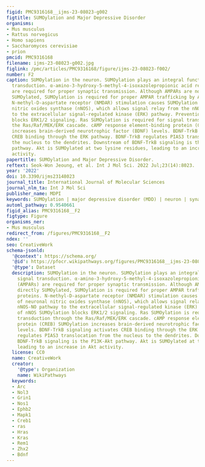 ```yaml
---
figid: PMC9316168__ijms-23-08023-g002
figtitle: SUMOylation and Major Depressive Disorder
organisms:
- Mus musculus
- Rattus norvegicus
- Homo sapiens
- Saccharomyces cerevisiae
- prion
pmcid: PMC9316168
filename: ijms-23-08023-g002.jpg
figlink: /pmc/articles/PMC9316168/figure/ijms-23-08023-f002/
number: F2
caption: SUMOylation in the neuron. SUMOylation plays an integral function in signal
  transduction. α-amino-3-hydroxy-5-methyl-4-isoxazolepropionic acid receptors (AMPARs)
  are required for proper synaptic transmission. Although AMPARs are not directly
  SUMOylated, SUMOylation is required for proper AMPAR trafficking by Arc proteins.
  N-methyl-D-aspartate receptor (NMDAR) stimulation causes SUMOylation of neuronal
  nitric oxides synthase (nNOS), which allows signal relay from the nNOS-NO pathway
  to the extracellular signal-regulated kinase (ERK) pathway. Prevention of nNOS SUMOylation
  blocks ERK1/2 signaling. Ras SUMOylation is required for signal transduction through
  the Ras/Raf/MEK/ERK cascade. cAMP response element-binding protein (CREB) SUMOylation
  increases brain-derived neurotrophic factor (BDNF) levels. BDNF-TrkB signaling activates
  CREB binding through the ERK pathway. BDNF-TrkB regulates PIAS3 translocation from
  the nucleus to the dendrites. Downstream of BDNF-TrkB signaling is the P13K-Akt
  pathway. Akt is SUMOylated at two lysine residues, leading to an increase in Akt
  activity.
papertitle: SUMOylation and Major Depressive Disorder.
reftext: Seok-Won Jeoung, et al. Int J Mol Sci. 2022 Jul;23(14):8023.
year: '2022'
doi: 10.3390/ijms23148023
journal_title: International Journal of Molecular Sciences
journal_nlm_ta: Int J Mol Sci
publisher_name: MDPI
keywords: SUMOylation | major depressive disorder (MDD) | neuron | synapse | mitochondria
automl_pathway: 0.9540661
figid_alias: PMC9316168__F2
figtype: Figure
organisms_ner:
- Mus musculus
redirect_from: /figures/PMC9316168__F2
ndex: ''
seo: CreativeWork
schema-jsonld:
  '@context': https://schema.org/
  '@id': https://pfocr.wikipathways.org/figures/PMC9316168__ijms-23-08023-g002.html
  '@type': Dataset
  description: SUMOylation in the neuron. SUMOylation plays an integral function in
    signal transduction. α-amino-3-hydroxy-5-methyl-4-isoxazolepropionic acid receptors
    (AMPARs) are required for proper synaptic transmission. Although AMPARs are not
    directly SUMOylated, SUMOylation is required for proper AMPAR trafficking by Arc
    proteins. N-methyl-D-aspartate receptor (NMDAR) stimulation causes SUMOylation
    of neuronal nitric oxides synthase (nNOS), which allows signal relay from the
    nNOS-NO pathway to the extracellular signal-regulated kinase (ERK) pathway. Prevention
    of nNOS SUMOylation blocks ERK1/2 signaling. Ras SUMOylation is required for signal
    transduction through the Ras/Raf/MEK/ERK cascade. cAMP response element-binding
    protein (CREB) SUMOylation increases brain-derived neurotrophic factor (BDNF)
    levels. BDNF-TrkB signaling activates CREB binding through the ERK pathway. BDNF-TrkB
    regulates PIAS3 translocation from the nucleus to the dendrites. Downstream of
    BDNF-TrkB signaling is the P13K-Akt pathway. Akt is SUMOylated at two lysine residues,
    leading to an increase in Akt activity.
  license: CC0
  name: CreativeWork
  creator:
    '@type': Organization
    name: WikiPathways
  keywords:
  - Arc
  - Nol3
  - Grin1
  - Nos1
  - Ephb2
  - Mapk1
  - Creb1
  - ras
  - Hras
  - Kras
  - Rem1
  - Zhx2
  - Bdnf
---
```

